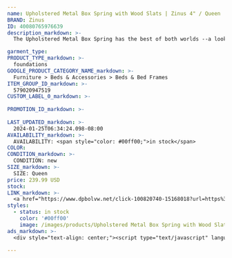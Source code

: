 ```yaml
---
name: Upholstered Metal Box Spring with Wood Slats | Zinus 4" / Queen
BRAND: Zinus
ID: 40080765976639
description_markdown: >-
  The Upholstered Metal Box Spring has the best of both worlds --a look that polishes off your bed and the strength and durability of a metal bed foundation. Crafted to look good enough so that you can forgo the bed skirt, it’s made tough on the inside with steel framework, and clean on the outside with woven grey fabric paneling. A set of wooden slats over the top complete the finish and supportive design so you can rest easy on a latex, memory foam or spring mattress.

garment_type:
PRODUCT_TYPE_markdown: >-
  foundations
GOOGLE_PRODUCT_CATEGORY_NAME_markdown: >-
  Furniture > Beds & Accessories > Beds & Bed Frames
ITEM_GROUP_ID_markdown: >-
  579020947519
CUSTOM_LABEL_0_markdown: >-
  
PROMOTION_ID_markdown: >-
  
LAST_UPDATED_markdown: >-
  2024-01-25T06:34:24.098-08:00
AVAILABILITY_markdown: >-
  AVAILABILITY: <span style="color: #00ff00;">in stock</span>
COLOR:
CONDITION_markdown: >-
  CONDITION: new
SIZE_markdown: >-
  SIZE: Queen
price: 239.99 USD
stock: 
LINK_markdown: >-
  <a href="https://www.dpbolvw.net/click-100820740-15168018?url=https%3A%2F%2Fwww.zinus.com%2Fproducts%2Fupholstered-metal-box-spring-with-wood-slats%3Fvariant%3D40080765976639" target="_blank" style="display: inline-block; padding: 10px 20px; font-size: 16px; text-align: center; text-decoration: none; cursor: pointer; border: 1px solid #3498db; color: #3498db; background-color: #fff; border-radius: 5px; transition: background-color 0.3s;">Go to Product</a>
styles:
  - status: in stock
    color: '#00ff00'
    image: /images/products/Upholstered Metal Box Spring with Wood Slats _ Zinus 4_ _ Queen/OLB-ESBS4in02-min.jpg
ads_markdown: >-
  <div style="text-align: center;"><script type="text/javascript" language="javascript" src="https://www.kqzyfj.com/placeholder-52269580?target=_top&mouseover=N"></script></div>

---
```

